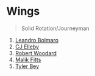 Wings
===
>Solid Rotation/Journeyman

1. [Leandro Bolmaro](players/leandro_bolmaro.md)
1. [CJ Elleby](players/cj_elleby.md)
1. [Robert Woodard](players/robert_woodard.md)
1. [Malik Fitts](players/malik_fitts.md)
1. [Tyler Bey](players/tyler_bey.md)
